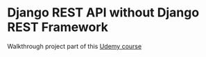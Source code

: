 # Django REST API without Django REST Framework

Walkthrough project part of this [Udemy course](https://www.udemy.com/course/the-complete-guide-to-django-rest-framework-and-vue-js/)